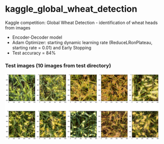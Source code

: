 # kaggle_global_wheat_detection
Kaggle competition: Global Wheat Detection - identification of wheat heads from images

* Encoder-Decoder model
* Adam Optimizer: starting dynamic learning rate (ReduceLRonPlateau, starting rate = 0.01) and Early Stopping
* Test accuracy = 84%

### Test images (10 images from test directory)
<img src="/version6/test_predictions.png" alt="images" width="800"/>

